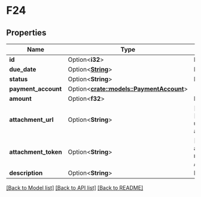 # F24

## Properties

Name | Type | Description | Notes
------------ | ------------- | ------------- | -------------
**id** | Option<**i32**> | F24 id | [optional]
**due_date** | Option<[**String**](string.md)> | F24 due date | [optional]
**status** | Option<**String**> | F24 status | [optional]
**payment_account** | Option<[**crate::models::PaymentAccount**](PaymentAccount.md)> |  | [optional]
**amount** | Option<**f32**> | F24 amount | [optional]
**attachment_url** | Option<**String**> | [Temporary] [Read Only] F24 url of the attached file | [optional][readonly]
**attachment_token** | Option<**String**> | [Write Only]  F24 attachment token returned by POST /taxes/attachment | [optional]
**description** | Option<**String**> | F24 description | [optional]

[[Back to Model list]](../README.md#documentation-for-models) [[Back to API list]](../README.md#documentation-for-api-endpoints) [[Back to README]](../README.md)


